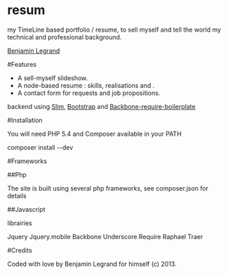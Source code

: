 resum
=====

my TimeLine based portfolio / resume, to sell myself and tell the world my technical and professional background.

[Benjamin Legrand](http://www.benjaminlegrand.net)

#Features

* A sell-myself slideshow.
* A node-based resume : skills, realisations and .
* A contact form for requests and job propositions.

backend using [Slim](), [Bootstrap]() and [Backbone-require-boilerplate]()


#Installation

You will need PHP 5.4 and Composer available in your PATH

  composer install --dev

#Frameworks

##Php

The site is built using several php frameworks, see composer.json for details

##Javascript

librairies

  Jquery
  Jquery.mobile
  Backbone
  Underscore
  Require
  Raphael
  Traer


#Credits

Coded with love by Benjamin Legrand for himself (c) 2013.
